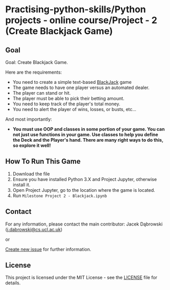 # Practising-python-skills/Python projects - online course/Project - 2 (Create Blackjack Game)

## Goal

Goal: Create Blackjack Game.


Here are the requirements:

* You need to create a simple text-based [BlackJack](https://en.wikipedia.org/wiki/Blackjack) game
* The game needs to have one player versus an automated dealer.
* The player can stand or hit.
* The player must be able to pick their betting amount.
* You need to keep track of the player's total money.
* You need to alert the player of wins, losses, or busts, etc...

And most importantly:

* **You must use OOP and classes in some portion of your game. You can not just use functions in your game. Use classes to help you define the Deck and the Player's hand. There are many right ways to do this, so explore it well!**

## How To Run This Game

1. Download the file
2. Ensure you have installed Python 3.X and Project Jupyter, otherwise install it.
4. Open Project Jupyter, go to the location where the game is located.
3. Run ```Milestone Project 2 - Blackjack.ipynb```

## Contact

For any information, please contact the main contributor: Jacek Dąbrowski (j.dabrowski@cs.ucl.ac.uk)

or

[Create new issue](https://github.com/jsdabrowski/practising-shell-skills/issues/new) for further information.

## License

This project is licensed under the MIT License - see the [LICENSE](LICENSE.txt) file for details.
